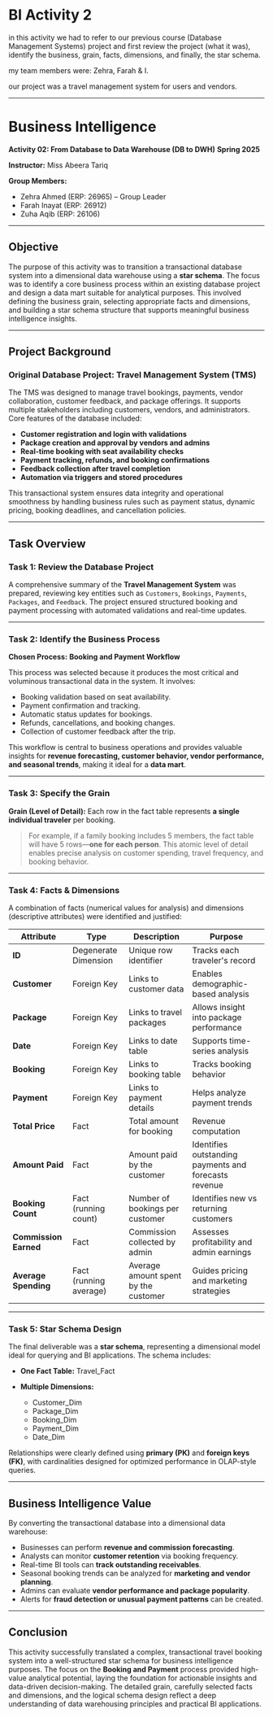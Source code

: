 # BI Activity 2
in this activity we had to refer to our previous course (Database Management Systems) project and first review the project (what it was), identify the business, grain, facts, dimensions, and finally, the star schema.

my team members were: Zehra, Farah & I.

our project was a travel management system for users and vendors. 

---

# Business Intelligence

**Activity 02: From Database to Data Warehouse (DB to DWH)**
**Spring 2025**

**Instructor:** Miss Abeera Tariq

**Group Members:**

* Zehra Ahmed (ERP: 26965) – Group Leader
* Farah Inayat (ERP: 26912)
* Zuha Aqib (ERP: 26106)

---

## Objective

The purpose of this activity was to transition a transactional database system into a dimensional data warehouse using a **star schema**. The focus was to identify a core business process within an existing database project and design a data mart suitable for analytical purposes. This involved defining the business grain, selecting appropriate facts and dimensions, and building a star schema structure that supports meaningful business intelligence insights.

---

## Project Background

### Original Database Project: **Travel Management System (TMS)**

The TMS was designed to manage travel bookings, payments, vendor collaboration, customer feedback, and package offerings. It supports multiple stakeholders including customers, vendors, and administrators. Core features of the database included:

* **Customer registration and login with validations**
* **Package creation and approval by vendors and admins**
* **Real-time booking with seat availability checks**
* **Payment tracking, refunds, and booking confirmations**
* **Feedback collection after travel completion**
* **Automation via triggers and stored procedures**

This transactional system ensures data integrity and operational smoothness by handling business rules such as payment status, dynamic pricing, booking deadlines, and cancellation policies.

---

## Task Overview

### Task 1: Review the Database Project

A comprehensive summary of the **Travel Management System** was prepared, reviewing key entities such as `Customers`, `Bookings`, `Payments`, `Packages`, and `Feedback`. The project ensured structured booking and payment processing with automated validations and real-time updates.

---

### Task 2: Identify the Business Process

**Chosen Process:** **Booking and Payment Workflow**

This process was selected because it produces the most critical and voluminous transactional data in the system. It involves:

* Booking validation based on seat availability.
* Payment confirmation and tracking.
* Automatic status updates for bookings.
* Refunds, cancellations, and booking changes.
* Collection of customer feedback after the trip.

This workflow is central to business operations and provides valuable insights for **revenue forecasting, customer behavior, vendor performance, and seasonal trends**, making it ideal for a **data mart**.

---

### Task 3: Specify the Grain

**Grain (Level of Detail):**
Each row in the fact table represents **a single individual traveler** per booking.

> For example, if a family booking includes 5 members, the fact table will have 5 rows—**one for each person**. This atomic level of detail enables precise analysis on customer spending, travel frequency, and booking behavior.

---

### Task 4: Facts & Dimensions

A combination of facts (numerical values for analysis) and dimensions (descriptive attributes) were identified and justified:

| Attribute             | Type                   | Description                          | Purpose                                               |
| --------------------- | ---------------------- | ------------------------------------ | ----------------------------------------------------- |
| **ID**                | Degenerate Dimension   | Unique row identifier                | Tracks each traveler's record                         |
| **Customer**          | Foreign Key            | Links to customer data               | Enables demographic-based analysis                    |
| **Package**           | Foreign Key            | Links to travel packages             | Allows insight into package performance               |
| **Date**              | Foreign Key            | Links to date table                  | Supports time-series analysis                         |
| **Booking**           | Foreign Key            | Links to booking table               | Tracks booking behavior                               |
| **Payment**           | Foreign Key            | Links to payment details             | Helps analyze payment trends                          |
| **Total Price**       | Fact                   | Total amount for booking             | Revenue computation                                   |
| **Amount Paid**       | Fact                   | Amount paid by the customer          | Identifies outstanding payments and forecasts revenue |
| **Booking Count**     | Fact (running count)   | Number of bookings per customer      | Identifies new vs returning customers                 |
| **Commission Earned** | Fact                   | Commission collected by admin        | Assesses profitability and admin earnings             |
| **Average Spending**  | Fact (running average) | Average amount spent by the customer | Guides pricing and marketing strategies               |

---

### Task 5: Star Schema Design

The final deliverable was a **star schema**, representing a dimensional model ideal for querying and BI applications. The schema includes:

* **One Fact Table:** Travel\_Fact
* **Multiple Dimensions:**

  * Customer\_Dim
  * Package\_Dim
  * Booking\_Dim
  * Payment\_Dim
  * Date\_Dim

Relationships were clearly defined using **primary (PK)** and **foreign keys (FK)**, with cardinalities designed for optimized performance in OLAP-style queries.

---

## Business Intelligence Value

By converting the transactional database into a dimensional data warehouse:

* Businesses can perform **revenue and commission forecasting**.
* Analysts can monitor **customer retention** via booking frequency.
* Real-time BI tools can **track outstanding receivables**.
* Seasonal booking trends can be analyzed for **marketing and vendor planning**.
* Admins can evaluate **vendor performance and package popularity**.
* Alerts for **fraud detection or unusual payment patterns** can be created.

---

## Conclusion

This activity successfully translated a complex, transactional travel booking system into a well-structured star schema for business intelligence purposes. The focus on the **Booking and Payment** process provided high-value analytical potential, laying the foundation for actionable insights and data-driven decision-making. The detailed grain, carefully selected facts and dimensions, and the logical schema design reflect a deep understanding of data warehousing principles and practical BI applications.
